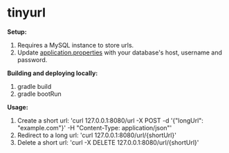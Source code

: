 # tinyurl

**Setup:**

1. Requires a MySQL instance to store urls.
2. Update [application.properties](src/main/resources/application.properties) with your database's host, username and password.

**Building and deploying locally:**

1. gradle build
2. gradle bootRun

**Usage:**

1. Create a short url: 'curl 127.0.0.1:8080/url -X POST -d '{"longUrl": "example.com"}' -H "Content-Type: application/json"'
2. Redirect to a long url: 'curl 127.0.0.1:8080/url/{shortUrl}'
3. Delete a short url: 'curl -X DELETE 127.0.0.1:8080/url/{shortUrl}'